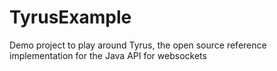 TyrusExample
============

Demo project to play around Tyrus, the open source reference implementation for the Java API for websockets

